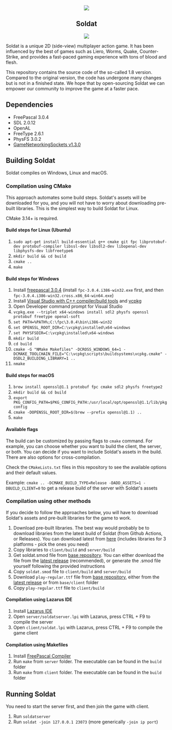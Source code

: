 <div align="center">
  <img src="https://i.imgur.com/HrYPYjh.png" />
  <h2>Soldat</h2>
  <a href="https://discord.soldat.pl"><img src="https://img.shields.io/discord/234733999879094272.svg" /></a>
</div>

Soldat is a unique 2D (side-view) multiplayer action game. It has been influenced by the best of games such as Liero, Worms, Quake, Counter-Strike, and provides a fast-paced gaming experience with tons of blood and flesh.

This repository contains the source code of the so-called 1.8 version. Compared to the original version, the code has undergone many changes but is not in a finished state. We hope that by open-sourcing Soldat we can empower our community to improve the game at a faster pace.

## Dependencies

- FreePascal 3.0.4
- SDL 2.0.12
- OpenAL
- FreeType 2.6.1
- PhysFS 3.0.2
- [GameNetworkingSockets v1.3.0](https://github.com/ValveSoftware/GameNetworkingSockets/releases/tag/v1.3.0)

## Building Soldat

Soldat compiles on Windows, Linux and macOS.

### Compilation using CMake

This approach automates some build steps. Soldat's assets will be downloaded for you, and you will not have to worry about downloading pre-built libraries. This is the simplest way to build Soldat for Linux.

CMake 3.14+ is required.

#### Build steps for Linux (Ubuntu)

1. `sudo apt-get install build-essential g++ cmake git fpc libprotobuf-dev protobuf-compiler libssl-dev libsdl2-dev libopenal-dev libphysfs-dev libfreetype6`
2. `mkdir build && cd build`
3. `cmake ..`
4. `make`

#### Build steps for Windows

1. Install [freepascal 3.0.4](https://sourceforge.net/projects/freepascal/files/Win32/3.0.4/) (install `fpc-3.0.4.i386-win32.exe` first, and then `fpc-3.0.4.i386-win32.cross.x86_64-win64.exe`)
2. Install [Visual Studio with C++ compiler/build tools](https://visualstudio.microsoft.com/en) and [vcpkg](https://github.com/Microsoft/vcpkg)
3. Open Developer command prompt for Visual Studio
4. `vcpkg.exe --triplet x64-windows install sdl2 physfs openssl protobuf freetype openal-soft`
5. `set PATH=%PATH%;C:\fpc\3.0.4\bin\i386-win32`
6. `set OPENSSL_ROOT_DIR=C:\vcpkg\installed\x64-windows`
7. `set PHYSFSDIR=C:\vcpkg\installed\x64-windows`
8. `mkdir build`
9. `cd build`
10. `cmake -G "NMake Makefiles" -DCROSS_WINDOWS_64=1 -DCMAKE_TOOLCHAIN_FILE="C:\vcpkg\scripts\buildsystems\vcpkg.cmake" -DSDL2_BUILDING_LIBRARY=1 ..`
11. `nmake`

#### Build steps for macOS

1. `brew install openssl@1.1 protobuf fpc cmake sdl2 physfs freetype2`
2. `mkdir build && cd build`
3. `export PKG_CONFIG_PATH=$PKG_CONFIG_PATH:/usr/local/opt/openssl@1.1/lib/pkgconfig`
4. `cmake -DOPENSSL_ROOT_DIR=$(brew --prefix openssl@1.1) ..`
5. `make`

#### Available flags

The build can be customized by passing flags to `cmake` command. For example, you can choose whether you want to build the client, the server, or both. You can decide if you want to include Soldat's assets in the build. There are also options for cross-compilation.

Check the `CMakeLists.txt` files in this repository to see the available options and their default values.

Example: `cmake .. -DCMAKE_BUILD_TYPE=Release -DADD_ASSETS=1 -DBUILD_CLIENT=0` to get a release build of the server with Soldat's assets

### Compilation using other methods

If you decide to follow the approaches below, you will have to download Soldat's assets and pre-built libraries for the game to work.
1. Download pre-built libraries. The best way would probably be to download libraries from the latest build of Soldat (from Github Actions, or Releases). You can download latest from [here](https://nightly.link/Soldat/soldat/workflows/soldat/develop) (includes libraries for 3 platforms - pick the ones you need)
2. Copy libraries to `client/build` and `server/build`
3. Get soldat.smod file from [base repository](https://github.com/Soldat/base.git). You can either download the file from the [latest release](https://github.com/Soldat/base/releases/latest) (recommended), or generate the .smod file yourself following the provided instructions
4. Copy `soldat.smod` file to `client/build` and `server/build`
5. Download `play-regular.ttf` file from [base repository](https://github.com/soldat/base), either from the [latest release](https://github.com/Soldat/base/releases/latest) or from `base/client` folder
6. Copy `play-regular.ttf` file to `client/build`

#### Compilation using Lazarus IDE

1. Install [Lazarus IDE](https://www.lazarus-ide.org/)
2. Open `server/soldatserver.lpi` with Lazarus, press CTRL + F9 to compile the server
3. Open `client/soldat.lpi` with Lazarus, press CTRL + F9 to compile the game client

#### Compilation using Makefiles

1. Install [FreePascal Compiler](https://freepascal.org)
2. Run `make` from `server` folder. The executable can be found in the `build` folder
3. Run `make` from `client` folder. The executable can be found in the `build` folder

## Running Soldat

You need to start the server first, and then join the game with client.
1. Run `soldatserver`
2. Run `soldat -join 127.0.0.1 23073` (more generically `-join ip port`)
